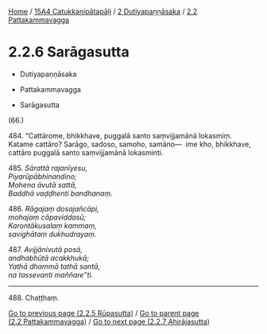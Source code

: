 
[Home](/) / [15A4 Catukkanipātapāḷi](../../../15A4.md) / [2 Dutiyapaṇṇāsaka](../../2.md) / [2.2 Pattakammavagga](../2.2.md)

# 2.2.6 Sarāgasutta

* Dutiyapaṇṇāsaka

* Pattakammavagga

* Sarāgasutta

(66.)

484\. “Cattārome, bhikkhave, puggalā santo saṃvijjamānā lokasmiṃ. Katame cattāro? Sarāgo, sadoso, samoho, samāno—  ime kho, bhikkhave, cattāro puggalā santo saṃvijjamānā lokasminti.

485\. _Sārattā rajanīyesu,_  
_Piyarūpābhinandino;_  
_Mohena āvutā sattā,_  
_Baddhā vaḍḍhenti bandhanaṃ._  


486\. _Rāgajaṃ dosajañcāpi,_  
_mohajaṃ cāpaviddasū;_  
_Karontākusalaṃ kammaṃ,_  
_savighātaṃ dukhudrayaṃ._  


487\. _Avijjānivutā posā,_  
_andhabhūtā acakkhukā;_  
_Yathā dhammā tathā santā,_  
_na tassevanti maññare”ti._  


---

488\. Chaṭṭhaṃ.



[Go to previous page (2.2.5 Rūpasutta)](2.2.5.md) / [Go to parent page (2.2 Pattakammavagga)](../2.2.md) / [Go to next page (2.2.7 Ahirājasutta)](2.2.7.md)


